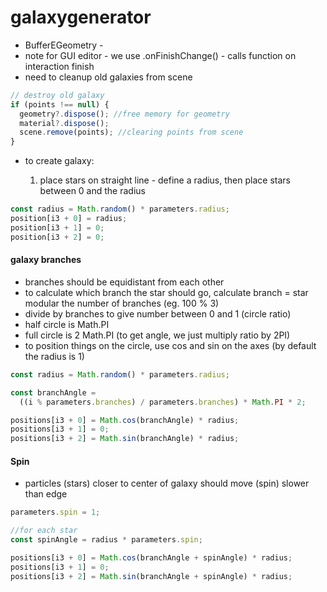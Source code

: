 # galaxygenerator

- BufferEGeometry -
- note for GUI editor - we use .onFinishChange() - calls function on interaction finish
- need to cleanup old galaxies from scene

```js
// destroy old galaxy
if (points !== null) {
  geometry?.dispose(); //free memory for geometry
  material?.dispose();
  scene.remove(points); //clearing points from scene
}
```

- to create galaxy:

  1. place stars on straight line - define a radius, then place stars between 0 and the radius

```js
const radius = Math.random() * parameters.radius;
position[i3 + 0] = radius;
position[i3 + 1] = 0;
position[i3 + 2] = 0;
```

#### galaxy branches

- branches should be equidistant from each other
- to calculate which branch the star should go, calculate branch = star modular the number of branches (eg. 100 % 3)
- divide by branches to give number between 0 and 1 (circle ratio)
- half circle is Math.PI
- full circle is 2 Math.PI (to get angle, we just multiply ratio by 2PI)
- to position things on the circle, use cos and sin on the axes (by default the radius is 1)

```js
const radius = Math.random() * parameters.radius;

const branchAngle =
  ((i % parameters.branches) / parameters.branches) * Math.PI * 2;

positions[i3 + 0] = Math.cos(branchAngle) * radius;
positions[i3 + 1] = 0;
positions[i3 + 2] = Math.sin(branchAngle) * radius;
```

#### Spin

- particles (stars) closer to center of galaxy should move (spin) slower than edge

```js
parameters.spin = 1;

//for each star
const spinAngle = radius * parameters.spin;

positions[i3 + 0] = Math.cos(branchAngle + spinAngle) * radius;
positions[i3 + 1] = 0;
positions[i3 + 2] = Math.sin(branchAngle + spinAngle) * radius;
```
